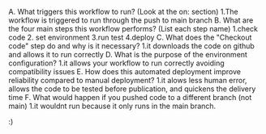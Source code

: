 A. What triggers this workflow to run? (Look at the on: section) 
1.The workflow is triggered to run through the push to main branch 
B. What are the four main steps this workflow performs? (List each step name) 
1.check code 
2. set environment 
3.run test 
4.deploy 
C. What does the "Checkout code" step do and why is it necessary? 
1.it downloads the code on github and allows it to run correctly 
D. What is the purpose of the environment configuration? 
1.it allows your workflow to run correctly avoiding compatibility issues 
E. How does this automated deployment improve reliability compared to manual deployment? 
1.it alows less human error, allows the code to be tested before publication, and quickens the delivery time 
F. What would happen if you pushed code to a different branch (not main) 
1.it wouldnt run because it only runs in the main branch.

:)

